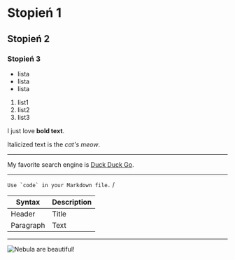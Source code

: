 # Stopień 1
## Stopień 2
### Stopień 3
- lista
- lista
- lista 

1. list1
2. list2
3. list3

I just love **bold text**.

Italicized text is the *cat's meow*.

***

My favorite search engine is [Duck Duck Go](https://duckduckgo.com).

---

``Use `code` in your Markdown file.``
/

| Syntax      | Description |
| ----------- | ----------- |
| Header      | Title       |
| Paragraph   | Text        |

---

![Nebula are beautiful!]([./img/nebula.jpg](https://znakzorro.github.io/zorro/app/snipet/img/nebula.jpg) "Nebula in Galaxy")
